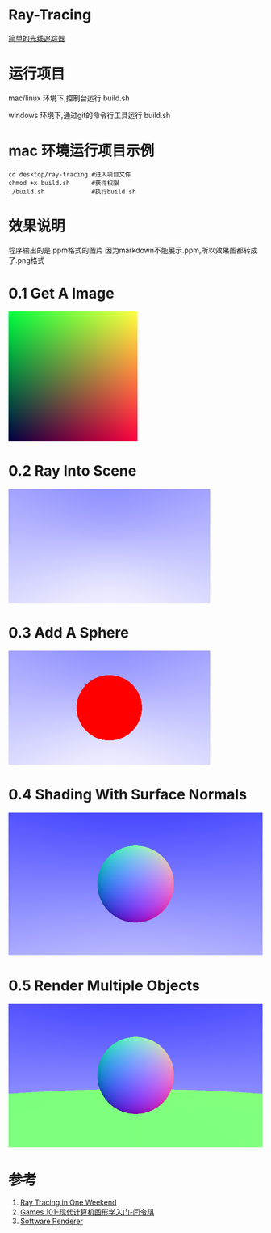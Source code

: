 # Ray-Tracing
[简单的光线追踪器](https://github.com/impulses-1/Ray-Tracing)

# 运行项目
mac/linux 环境下,控制台运行 build.sh  

windows 环境下,通过git的命令行工具运行 build.sh

# mac 环境运行项目示例
```shell
cd desktop/ray-tracing #进入项目文件
chmod +x build.sh      #获得权限
./build.sh             #执行build.sh
```

# 效果说明
程序输出的是.ppm格式的图片
因为markdown不能展示.ppm,所以效果图都转成了.png格式

# 0.1 Get A Image
![0.1 effect](images/0.1.png)

# 0.2 Ray Into Scene
![0.2 effect](images/0.2.png)

# 0.3 Add A Sphere
![0.3 effect](images/0.3.png)

# 0.4 Shading With Surface Normals
![0.4 effect](images/0.4.png)

# 0.5 Render Multiple Objects
![0.5 effect](images/0.5.png)

# 参考
1. [Ray Tracing in One Weekend](https://raytracing.github.io/books/RayTracingInOneWeekend.html)
2. [Games 101-现代计算机图形学入门-闫令琪](https://www.bilibili.com/video/BV1X7411F744?p=1)
3. [Software Renderer](https://github.com/zauonlok/renderer)